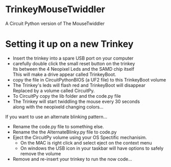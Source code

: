 # TrinkeyMouseTwiddler
A Circuit Python version of The MouseTwiddler

# Setting it up on a new Trinkey
- Insert the trinkey into a spare USB port on your computer
- carefully double click the small reset button on the trinkey <br>
    Its between the 4 Neopixel Leds and the SAMD chip itself<br>
    This will make a drive appear called TrinkeyBoot.
- copy the file in CircuitPythonBIOS (a UF2 file) to this TrinkeyBoot volume
- The Trinkey's leds will flash red and TrinkeyBoot will disappear<br>
    Replaced by a volume called CircuitPy.
- To CircuitPy copy the lib folder and the code.py file
- The Trinkey will start twiddling the mouse every 30 seconds<br>
    along with the neopixeld changing colors...

If you want to use an alternate blinking pattern...

- Rename the code.py file to something else.
- Rename the the AlternateBlinky.py file to code.py
- Eject the CircuitPy volume using your OS Spectific mechanisim.
    - On the MAC is right click and select eject on the context menu
    - On windows the USB icon in your taskbar will have options to safely remove the volume
- Remove and re-insert your trinkey to run the now code...
